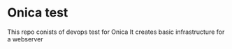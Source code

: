 # Onica test
This repo conists of devops test for Onica
It creates basic infrastructure for a webserver